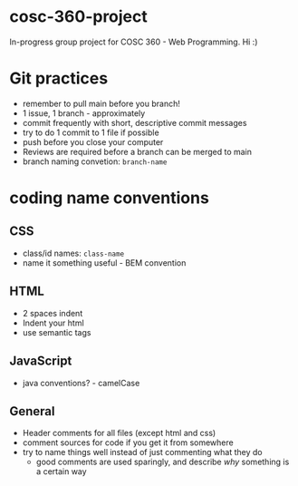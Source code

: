 # cosc-360-project
In-progress group project for COSC 360 - Web Programming. 
Hi :)

# Git practices
- remember to pull main before you branch!
- 1 issue, 1 branch - approximately
- commit frequently with short, descriptive commit messages
- try to do 1 commit to 1 file if possible
- push before you close your computer
- Reviews are required before a branch can be merged to main
- branch naming convetion: `branch-name`

# coding name conventions
## CSS
- class/id names: `class-name`
- name it something useful - BEM convention

## HTML
- 2 spaces indent
- Indent your html
- use semantic tags

## JavaScript
- java conventions? - camelCase

## General
- Header comments for all files (except html and css)
- comment sources for code if you get it from somewhere
- try to name things well instead of just commenting what they do
  - good comments are used sparingly, and describe *why* something is a certain way
